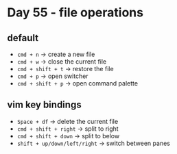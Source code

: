 <!--
 * @Author: Ada J
 * @Date: 2022-08-07 14:48:16
 * @LastEditTime: 2022-08-07 17:53:11
 * @Description: 
-->
# Day 55 - file operations 

## default
* `cmd + n` -> create a new file
* `cmd + w` -> close the current file
* `cmd + shift + t` -> restore the file
* `cmd + p` -> open switcher
* `cmd + shift + p` -> open command palette

## vim key bindings
* `Space + df` -> delete the current file
* `cmd + shift + right` -> split to right
* `cmd + shift + down` -> split to below
* `shift + up/down/left/right` -> switch between panes

